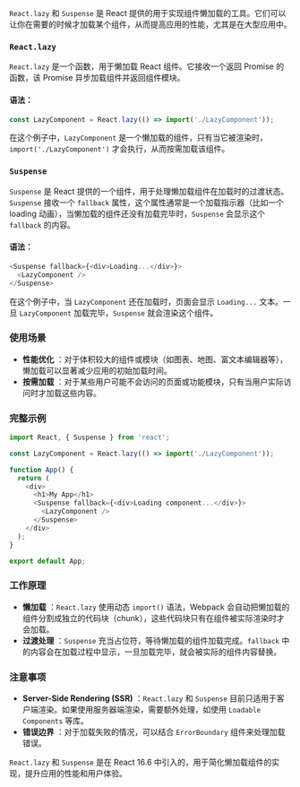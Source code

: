 `React.lazy` 和 `Suspense` 是 React 提供的用于实现组件懒加载的工具。它们可以让你在需要的时候才加载某个组件，从而提高应用的性能，尤其是在大型应用中。

### `React.lazy`

`React.lazy` 是一个函数，用于懒加载 React 组件。它接收一个返回 Promise 的函数，该 Promise 异步加载组件并返回组件模块。

#### 语法：

```js
const LazyComponent = React.lazy(() => import('./LazyComponent'));
```

在这个例子中，`LazyComponent` 是一个懒加载的组件，只有当它被渲染时，`import('./LazyComponent')` 才会执行，从而按需加载该组件。

### `Suspense`

`Suspense` 是 React 提供的一个组件，用于处理懒加载组件在加载时的过渡状态。`Suspense` 接收一个 `fallback` 属性，这个属性通常是一个加载指示器（比如一个 loading 动画），当懒加载的组件还没有加载完毕时，`Suspense` 会显示这个 `fallback` 的内容。

#### 语法：

```js
<Suspense fallback={<div>Loading...</div>}>
  <LazyComponent />
</Suspense>

```

在这个例子中，当 `LazyComponent` 还在加载时，页面会显示 `Loading...` 文本。一旦 `LazyComponent` 加载完毕，`Suspense` 就会渲染这个组件。

### 使用场景

* **性能优化** ：对于体积较大的组件或模块（如图表、地图、富文本编辑器等），懒加载可以显著减少应用的初始加载时间。
* **按需加载** ：对于某些用户可能不会访问的页面或功能模块，只有当用户实际访问时才加载这些内容。

### 完整示例

```js
import React, { Suspense } from 'react';

const LazyComponent = React.lazy(() => import('./LazyComponent'));

function App() {
  return (
    <div>
      <h1>My App</h1>
      <Suspense fallback={<div>Loading component...</div>}>
        <LazyComponent />
      </Suspense>
    </div>
  );
}

export default App;

```

### 工作原理

* **懒加载** ：`React.lazy` 使用动态 `import()` 语法，Webpack 会自动把懒加载的组件分割成独立的代码块（chunk），这些代码块只有在组件被实际渲染时才会加载。
* **过渡处理** ：`Suspense` 充当占位符，等待懒加载的组件加载完成。`fallback` 中的内容会在加载过程中显示，一旦加载完毕，就会被实际的组件内容替换。

### 注意事项

* **Server-Side Rendering (SSR)** ：`React.lazy` 和 `Suspense` 目前只适用于客户端渲染。如果使用服务器端渲染，需要额外处理，如使用 `Loadable Components` 等库。
* **错误边界** ：对于加载失败的情况，可以结合 `ErrorBoundary` 组件来处理加载错误。

`React.lazy` 和 `Suspense` 是在 React 16.6 中引入的，用于简化懒加载组件的实现，提升应用的性能和用户体验。
